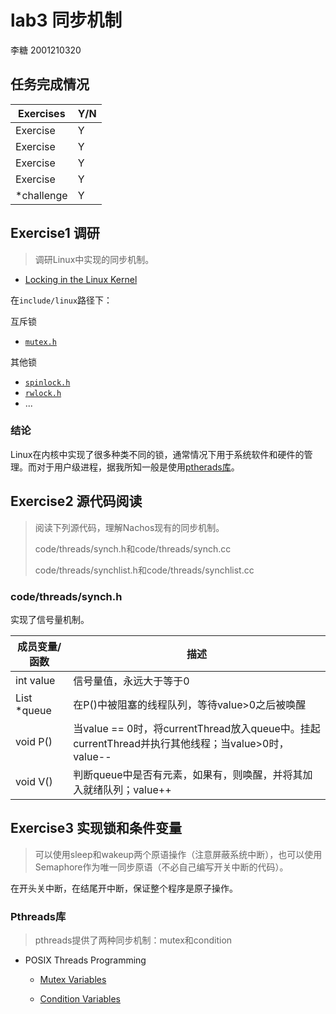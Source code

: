 # lab3 同步机制

李糖 2001210320

## 任务完成情况

| Exercises  | Y/N  |
| ---------- | ---- |
| Exercise   | Y    |
| Exercise   | Y    |
| Exercise   | Y    |
| Exercise   | Y    |
| *challenge | Y    |

## Exercise1 调研

> 调研Linux中实现的同步机制。

- [Locking in the Linux Kernel](https://www.kernel.org/doc/htmldocs/kernel-locking/locks.html)

在`include/linux`路径下：

互斥锁

- [`mutex.h`](https://github.com/torvalds/linux/blob/master/include/linux/mutex.h)

其他锁

- [`spinlock.h`](https://github.com/torvalds/linux/blob/33def8498fdde180023444b08e12b72a9efed41d/include/linux/spinlock.h)
- [`rwlock.h`](https://github.com/torvalds/linux/blob/6f0d349d922ba44e4348a17a78ea51b7135965b1/include/linux/rwlock.h)
- ...

### 结论

Linux在内核中实现了很多种类不同的锁，通常情况下用于系统软件和硬件的管理。而对于用户级进程，据我所知一般是使用[ptherads库](https://github.com/GerHobbelt/pthread-win32)。

## Exercise2 源代码阅读

> 阅读下列源代码，理解Nachos现有的同步机制。
>
> code/threads/synch.h和code/threads/synch.cc
>
> code/threads/synchlist.h和code/threads/synchlist.cc

### code/threads/synch.h

实现了信号量机制。

| 成员变量/函数 | 描述                                                         |
| ------------- | ------------------------------------------------------------ |
| int value     | 信号量值，永远大于等于0                                      |
| List *queue   | 在P()中被阻塞的线程队列，等待value>0之后被唤醒               |
| void P()      | 当value == 0时，将currentThread放入queue中。挂起currentThread并执行其他线程；当value>0时，value-- |
| void V()      | 判断queue中是否有元素，如果有，则唤醒，并将其加入就绪队列；value++ |

## Exercise3 实现锁和条件变量

> 可以使用sleep和wakeup两个原语操作（注意屏蔽系统中断），也可以使用Semaphore作为唯一同步原语（不必自己编写开关中断的代码）。

在开头关中断，在结尾开中断，保证整个程序是原子操作。

### Pthreads库

> pthreads提供了两种同步机制：mutex和condition

- POSIX Threads Programming

  - [Mutex Variables](https://computing.llnl.gov/tutorials/pthreads/#Mutexes)

  - [Condition Variables](https://computing.llnl.gov/tutorials/pthreads/#ConditionVariables)

